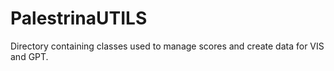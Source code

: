 # PalestrinaUTILS

Directory containing classes used to manage scores and create data for VIS and GPT.
